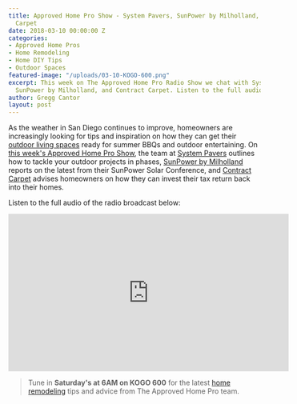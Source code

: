 ```yaml
---
title: Approved Home Pro Show - System Pavers, SunPower by Milholland, and Contract
  Carpet
date: 2018-03-10 00:00:00 Z
categories:
- Approved Home Pros
- Home Remodeling
- Home DIY Tips
- Outdoor Spaces
featured-image: "/uploads/03-10-KOGO-600.png"
excerpt: This week on The Approved Home Pro Radio Show we chat with System Pavers,
  SunPower by Milholland, and Contract Carpet. Listen to the full audio here!
author: Gregg Cantor
layout: post
---
```


As the weather in San Diego continues to improve, homeowners are increasingly looking for tips and inspiration on how they can get their [outdoor living spaces](/san-diego-outdoor-living-space-design) ready for summer BBQs and outdoor entertaining. On [this week's Approved Home Pro Show](https://www.sandiegoapprovedhomepros.com/blog/approved-home-pro-radio-show-system-pavers-sunpower-milholland-contract-carpet/), the team at [System Pavers](https://systempavers.com/) outlines how to tackle your outdoor projects in phases, [SunPower by Milholland](https://sunpowerbymilholland.com/) reports on the latest from their SunPower Solar Conference, and [Contract Carpet](http://contractcarpet.com/) advises homeowners on how they can invest their tax return back into their homes.

Listen to the full audio of the radio broadcast below:

<div class="flex-video">
  <iframe width="560" height="315" src="https://www.youtube.com/embed/r63J3BelpOc?rel=0&amp;showinfo=0" frameborder="0" allowfullscreen></iframe>
</div>

> Tune in **Saturday's at 6AM on KOGO 600** for the latest [home remodeling](/san-diego-home-remodel-services) tips and advice from The Approved Home Pro team.
